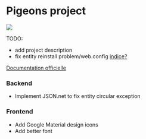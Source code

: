 # Pigeons project

![](http://files.sharenator.com/post_9377_0_75913000_1341360262-Pigeons-s702x466-427244.jpg)

TODO:
- add project description
- fix entity reinstall problem/web.config [indice?](http://stackoverflow.com/questions/15142841/no-entity-framework-provider-found-for-mysql-data-mysqlclient-ado-net-provider)

[Documentation officielle](doc_md/Home.md)

### Backend
- Implement JSON.net to fix entity circular exception

### Frontend
- Add Google Material design icons
- Add better font

